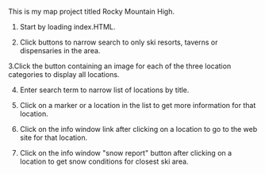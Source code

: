  This is my map project titled Rocky Mountain High.
 

1. Start by loading index.HTML.

2. Click buttons to narrow search to only ski resorts, taverns or dispensaries in the area.

3.Click the button containing an image for each of the three location categories to display all locations.

4. Enter search term to narrow list of locations by title.

5. Click on a marker or a location in the list to get more information for that location.

6. Click on the info window link after clicking on a location to go to the web site for that location.

7. Click on the info window "snow report" button after clicking on a location to get snow conditions for closest ski area.

